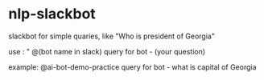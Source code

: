 # nlp-slackbot


  slackbot for simple quaries, like "Who is president of Georgia"
  
  
  use : " @(bot name in slack) query for bot - (your question)
  
  
  example: @ai-bot-demo-practice query for bot - what is capital of Georgia
  
  
  
 
             

